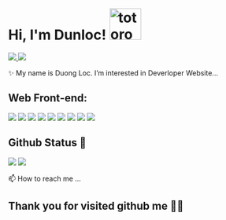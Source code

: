 # Hi, I'm Dunloc! <img src="https://emoji.gg/assets/emoji/9085-totoro.png" width="64px" height="64px" alt="totoro">
<a href=https://www.facebook.com/dunloc.neee/> <img src="https://img.shields.io/badge/<LABEL>-<Facebook>-<blue>"> </a> <img src="https://komarev.com/ghpvc/?username=anhduy1202&color=blue">


✨ My name is Duong Loc. I’m interested in Deverloper Website...

## Web Front-end:
<img src="https://img.shields.io/badge/react-%2320232a.svg?style=for-the-badge&logo=react&logoColor=%2361DAFB"> <img src="https://img.shields.io/badge/Next-black?style=for-the-badge&logo=next.js&logoColor=white"> <img src="https://img.shields.io/badge/javascript-%23323330.svg?style=for-the-badge&logo=javascript&logoColor=%23F7DF1E"> <img src="https://img.shields.io/badge/typescript-%23007ACC.svg?style=for-the-badge&logo=typescript&logoColor=white">  <img src="https://img.shields.io/badge/html5-%23E34F26.svg?style=for-the-badge&logo=html5&logoColor=white"> <img src="https://img.shields.io/badge/css3-%231572B6.svg?style=for-the-badge&logo=css3&logoColor=white"> <img src="https://img.shields.io/badge/redux-%23593d88.svg?style=for-the-badge&logo=redux&logoColor=white"> <img src="https://img.shields.io/badge/tailwindcss-%2338B2AC.svg?style=for-the-badge&logo=tailwind-css&logoColor=white"> <img src="https://img.shields.io/badge/SASS-hotpink.svg?style=for-the-badge&logo=SASS&logoColor=white">

## Github Status 🎇

<img src="https://github-readme-stats.vercel.app/api?username=myloc442&theme=tokyonight&show_icons=true&count_private=true">

<img src="https://github-readme-stats.vercel.app/api/top-langs/?username=myloc442&theme=tokyonight&layout=compact&langs_count=5">

📫 How to reach me ...

## Thank you for visited github me 🥰🥰


